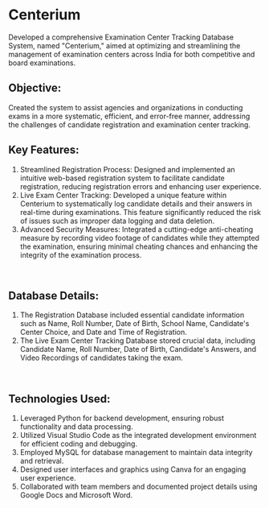 # Centerium
Developed a comprehensive Examination Center Tracking Database System, named "Centerium," aimed at optimizing and streamlining the management of examination centers across India for both competitive and board examinations.
<br>
## Objective: 
Created the system to assist agencies and organizations in conducting exams in a more systematic, efficient, and error-free manner, addressing the challenges of candidate registration and examination center tracking.
<br>
## Key Features:
1. Streamlined Registration Process: Designed and implemented an intuitive web-based registration system to facilitate candidate registration, reducing registration errors and enhancing user experience.
2. Live Exam Center Tracking: Developed a unique feature within Centerium to systematically log candidate details and their answers in real-time during examinations. This feature significantly reduced the risk of issues such as improper data logging and data deletion.
3. Advanced Security Measures: Integrated a cutting-edge anti-cheating measure by recording video footage of candidates while they attempted the examination, ensuring minimal cheating chances and enhancing the integrity of the examination process.
<br>

## Database Details:

1. The Registration Database included essential candidate information such as Name, Roll Number, Date of Birth, School Name, Candidate's Center Choice, and Date and Time of Registration.
2. The Live Exam Center Tracking Database stored crucial data, including Candidate Name, Roll Number, Date of Birth, Candidate's Answers, and Video Recordings of candidates taking the exam.

<br>

## Technologies Used:

1. Leveraged Python for backend development, ensuring robust functionality and data processing.
2. Utilized Visual Studio Code as the integrated development environment for efficient coding and debugging.
3. Employed MySQL for database management to maintain data integrity and retrieval.
4. Designed user interfaces and graphics using Canva for an engaging user experience.
5. Collaborated with team members and documented project details using Google Docs and Microsoft Word.
